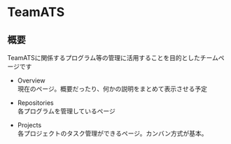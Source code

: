 # TeamATS

## 概要
TeamATSに関係するプログラム等の管理に活用することを目的としたチームページです

- Overview  
現在のページ。概要だったり、何かの説明をまとめて表示させる予定

- Repositories  
各プログラムを管理しているページ

- Projects  
各プロジェクトのタスク管理ができるページ。カンバン方式が基本。


